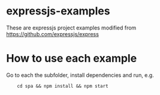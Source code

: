 # expressjs-examples
These are expressjs project examples modified from https://github.com/expressjs/express


# How to use each example
Go to each the subfolder, install dependencies and run, e.g.

```
    cd spa && npm install && npm start
```